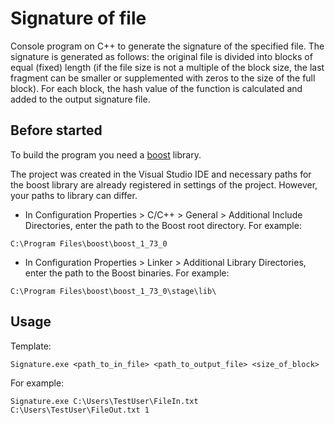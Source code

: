# Signature of file
Console program on C++ to generate the signature of the specified file. The signature is generated as follows: the original file is divided into blocks of equal (fixed) length (if the file size is not a multiple of the block size, the last fragment can be smaller or supplemented with zeros to the size of the full block). For each block, the hash value of the function is calculated and added to the output signature file.
## Before started
To build the program you need a [boost](https://www.boost.org/) library.

The project was created in the Visual Studio IDE and necessary paths for the boost library are already registered in settings of the project. However, your paths to library can differ.
* In Configuration Properties > C/C++ > General > Additional Include Directories, enter the path to the Boost root directory. For example:
```
C:\Program Files\boost\boost_1_73_0
```
* In Configuration Properties > Linker > Additional Library Directories, enter the path to the Boost binaries. For example:
```
C:\Program Files\boost\boost_1_73_0\stage\lib\
```
## Usage
Template:
```
Signature.exe <path_to_in_file> <path_to_output_file> <size_of_block>
```
For example:
```
Signature.exe C:\Users\TestUser\FileIn.txt C:\Users\TestUser\FileOut.txt 1
```
